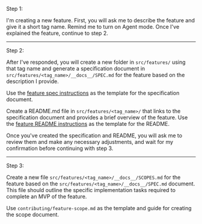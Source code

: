 Step 1:

I'm creating a new feature. First, you will ask me to describe the feature and give it a short tag name. Remind me to turn on Agent mode. Once I've explained the feature, continue to step 2.

---

Step 2:

After I've responded, you will create a new folder in `src/features/` using that tag name and generate a specification document in
`src/features/<tag_name>/__docs__/SPEC.md` for the feature based on the description I provide.

Use the [feature spec instructions](../instructions/feature-spec.instructions.md) as the template for the specification document.

Create a README.md file in `src/features/<tag_name>/` that links to the specification document and provides a brief overview of the feature. Use the [feature README instructions](../feature-readme.md) as the template for the README.

Once you've created the specification and README, you will ask me to review them and make any necessary adjustments, and wait for my confirmation before continuing with step 3.

---

Step 3:

Create a new file `src/features/<tag_name>/__docs__/SCOPES.md` for the feature based on the `src/features/<tag_name>/__docs__/SPEC.md` document. This file should outline the specific implementation tasks required to complete an MVP of the feature.

Use `contributing/feature-scope.md` as the template and guide for creating the scope document.
